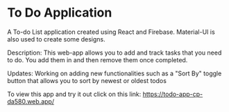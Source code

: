 # To Do Application

A To-do List application created using React and Firebase. Material-UI is also used to create some designs.

Description: This web-app allows you to add and track tasks that you need to do. You add them in and then remove them once completed.

Updates: Working on adding new functionalities such as a "Sort By" toggle button that allows you to sort by newest or oldest todos

To view this app and try it out click on this link: https://todo-app-cp-da580.web.app/
